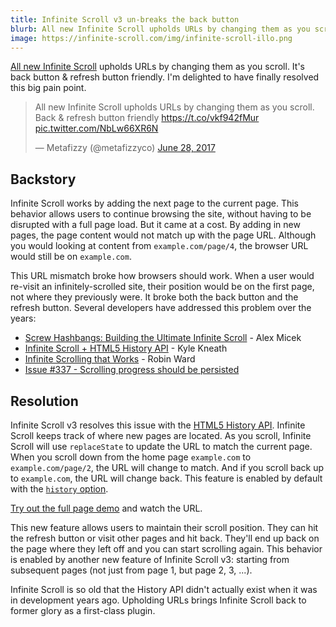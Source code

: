 ```yaml
---
title: Infinite Scroll v3 un-breaks the back button
blurb: All new Infinite Scroll upholds URLs by changing them as you scroll. It's back button & refresh button friendly.
image: https://infinite-scroll.com/img/infinite-scroll-illo.png
---
```


[All new Infinite Scroll](https://infinite-scroll.com) upholds URLs by changing them as you scroll. It's back button & refresh button friendly. I'm delighted to have finally resolved this big pain point.

<blockquote class="twitter-video" data-lang="en"><p lang="en" dir="ltr">All new Infinite Scroll upholds URLs by changing them as you scroll. Back &amp; refresh button friendly <a href="https://t.co/vkf942fMur">https://t.co/vkf942fMur</a> <a href="https://t.co/NbLw66XR6N">pic.twitter.com/NbLw66XR6N</a></p>&mdash; Metafizzy (@metafizzyco) <a href="https://twitter.com/metafizzyco/status/880101419772149760">June 28, 2017</a></blockquote>
<script async src="//platform.twitter.com/widgets.js" charset="utf-8"></script>

## Backstory

Infinite Scroll works by adding the next page to the current page. This behavior allows users to continue browsing the site, without having to be disrupted with a full page load. But it came at a cost. By adding in new pages, the page content would not match up with the page URL. Although you would looking at content from `example.com/page/4`, the browser URL would still be on `example.com`.

This URL mismatch broke how browsers should work. When a user would re-visit an infinitely-scrolled site, their position would be on the first page, not where they previously were. It broke both the back button and the refresh button. Several developers have addressed this problem over the years:

+ [Screw Hashbangs: Building the Ultimate Infinite Scroll](http://tumbledry.org/2011/05/12/screw_hashbangs_building) - Alex Micek
+ [Infinite Scroll + HTML5 History API](http://warpspire.com/experiments/history-api/) - Kyle Kneath
+ [Infinite Scrolling that Works](https://eviltrout.com/2013/02/16/infinite-scrolling-that-works.html) - Robin Ward
+ [Issue #337 - Scrolling progress should be persisted](https://github.com/metafizzy/infinite-scroll/issues/337)

## Resolution

Infinite Scroll v3 resolves this issue with the [HTML5 History API](https://developer.mozilla.org/en-US/docs/Web/API/History_API). Infinite Scroll keeps track of where new pages are located. As you scroll, Infinite Scroll will use `replaceState` to update the URL to match the current page. When you scroll down from the home page `example.com` to `example.com/page/2`, the URL will change to match. And if you scroll back up to `example.com`, the URL will change back. This feature is enabled by default with the [`history` option](https://infinite-scroll.com/options.html#history).

[Try out the full page demo](https://infinite-scroll.com/demo/full-page/) and watch the URL.

This new feature allows users to maintain their scroll position. They can hit the refresh button or visit other pages and hit back. They'll end up back on the page where they left off and you can start scrolling again. This behavior is enabled by another new feature of Infinite Scroll v3: starting from subsequent pages (not just from page 1, but page 2, 3, ...).

Infinite Scroll is so old that the History API didn't actually exist when it was in development years ago. Upholding URLs brings Infinite Scroll back to former glory as a first-class plugin.
